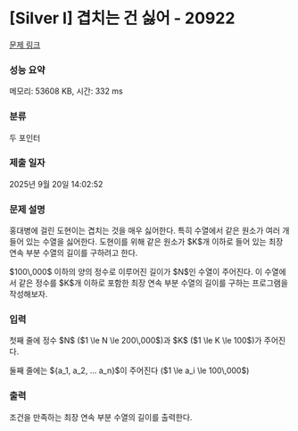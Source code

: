 # [Silver I] 겹치는 건 싫어 - 20922 

[문제 링크](https://www.acmicpc.net/problem/20922) 

### 성능 요약

메모리: 53608 KB, 시간: 332 ms

### 분류

두 포인터

### 제출 일자

2025년 9월 20일 14:02:52

### 문제 설명

<p>홍대병에 걸린 도현이는 겹치는 것을 매우 싫어한다. 특히 수열에서 같은 원소가 여러 개 들어 있는 수열을 싫어한다. 도현이를 위해 같은 원소가 $K$개 이하로 들어 있는 최장 연속 부분 수열의 길이를 구하려고 한다.</p>

<p>$100\,000$ 이하의 양의 정수로 이루어진 길이가 $N$인 수열이 주어진다.  이 수열에서 같은 정수를 $K$개 이하로 포함한 최장 연속 부분 수열의 길이를 구하는 프로그램을 작성해보자.</p>

### 입력 

 <p>첫째 줄에 정수 $N$ ($1 \le N \le 200\,000$)과 $K$ ($1 \le K \le 100$)가 주어진다.</p>

<p>둘째 줄에는 ${a_1, a_2, ... a_n}$이 주어진다 ($1 \le a_i \le 100\,000$)</p>

### 출력 

 <p>조건을 만족하는 최장 연속 부분 수열의 길이를 출력한다.</p>

